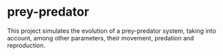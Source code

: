 # prey-predator
This project simulates the evolution of a prey-predator system, taking into account, among other parameters, their movement, predation and reproduction.
